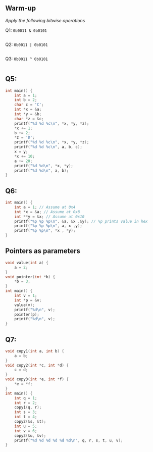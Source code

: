 ## Warm-up 
_Apply the following bitwise operations_

Q1: `0b0011 & 0b0101`
```

```

Q2: `0b0011 | 0b0101`
```

```

Q3: `0b0011 ^ 0b0101`
```

```

<div style="page-break-after: always;"></div>

## Q5:
```C
int main() {
    int a = 1;
    int b = 2;
    char c = 'C';
    int *x = &a;
    int *y = &b;
    char *z = &c;
    printf("%d %d %c\n", *x, *y, *z);
    *x += 1;
    b += 2;
    *z = 'D';
    printf("%d %d %c\n", *x, *y, *z);
    printf("%d %d %c\n", a, b, c);
    x = y;
    *x += 10;
    a += 20;
    printf("%d %d\n", *x, *y);
    printf("%d %d\n", a, b);
}
```

<div style="page-break-after: always;"></div>

## Q6:
```C
int main() {
    int a = 1; // Assume at 0x4
    int *x = &a; // Assume at 0x8
    int **y = &x; // Assume at 0x10
    printf("%p %p %p\n", &a, &x ,&y); // %p prints value in hex
    printf("%p %p %p\n", a, x ,y);
    printf("%p %p\n", *x , *y);
}
```

<div style="page-break-after: always;"></div>

## Pointers as parameters

```C
void value(int a) {
    a = 2;
}
void pointer(int *b) {
    *b = 3;
}
int main() {
    int v = 1;
    int *p = &v;
    value(v);
    printf("%d\n", v);
    pointer(p);
    printf("%d\n", v);
}
```

<div style="page-break-after: always;"></div>

## Q7:
```C
void copy1(int a, int b) {
    a = b;
}
void copy2(int *c, int *d) {
    c = d;
}
void copy3(int *e, int *f) {
    *e = *f;
}
int main() {
    int q = 1;
    int r = 2;
    copy1(q, r);
    int s = 3;
    int t = 4;
    copy2(&s, &t);
    int u = 5;
    int v = 6;
    copy3(&u, &v);
    printf("%d %d %d %d %d %d\n", q, r, s, t, u, v);
}
```